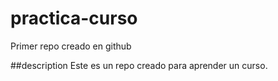 # practica-curso
Primer repo creado en github

##description
Este es un repo creado para aprender un curso.
